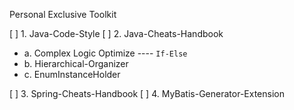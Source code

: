 Personal Exclusive Toolkit

[ ] 1. Java-Code-Style
[ ] 2. Java-Cheats-Handbook

  * a. Complex Logic Optimize ---- `If-Else` 
  * b. Hierarchical-Organizer
  * c. EnumInstanceHolder
  
[ ] 3. Spring-Cheats-Handbook
[ ] 4. MyBatis-Generator-Extension
